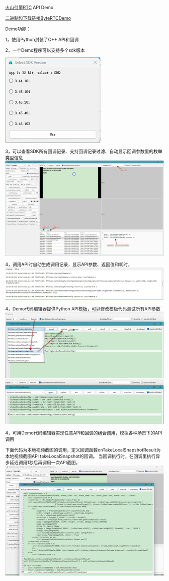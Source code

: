 [火山引擎RTC](https://www.volcengine.com/product/veRTC) API Demo

[二进制包下载链接ByteRTCDemo](http://yinkaisheng.ysepan.com)

Demo功能：

1，使用Python封装了C++ API和回调

2，一个Demo程序可以支持多个sdk版本

![SDKVersion](images/SDKVersion.jpg)

3，可以查看SDK所有回调记录、支持回调记录过滤、自动显示回调参数里的枚举类型信息
![MainWindow](images/MainWindow.jpg)

4，调用API时自动生成调用记录，显示API参数、返回值和耗时，
![APILog](images/APILog.jpg)

4，Demo代码编辑器提供Python API模板，可以修改模板代码测试所有API参数
![SelectAPI](images/SelectApi1.jpg)
![SelectAPI](images/SelectApi2.jpg)

4，可用Demo代码编辑器实现任意API和回调的组合调用，模拟各种场景下的API调用

下面代码为本地视频截图的调用，定义回调函数onTakeLocalSnapshotResult为本地视频截图API takeLocalSnapshot的回调。
当回调执行时，在回调里执行异步延迟调用1秒后再调用一次API截图。
![RunAPICode](images/RunAPICode.jpg)